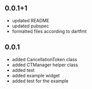 ## 0.0.1+1

* updated README
* updated pubspec
* formatted files according to dartfmt
## 0.0.1

* added CancellationToken class
* added CTManager helper class
* added test
* added example widget
* added test for the example
